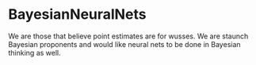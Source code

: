 # BayesianNeuralNets
We are those that believe point estimates are for wusses. We are staunch Bayesian proponents and would like neural nets to be done in Bayesian thinking as well.
